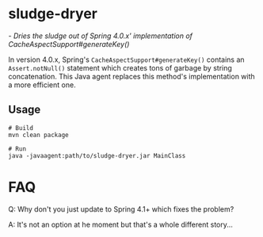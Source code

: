# sludge-dryer
*- Dries the sludge out of Spring 4.0.x' implementation of CacheAspectSupport#generateKey()*

In version 4.0.x, Spring's `CacheAspectSupport#generateKey()` contains an `Assert.notNull()` statement which creates
tons of garbage by string concatenation. This Java agent replaces this method's implementation with a more efficient one.  

## Usage

    # Build
    mvn clean package
    
    # Run
    java -javaagent:path/to/sludge-dryer.jar MainClass
    
# FAQ
Q: Why don't you just update to Spring 4.1+ which fixes the problem?

A: It's not an option at he moment but that's a whole different story...